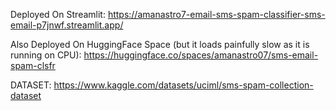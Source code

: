 Deployed On Streamlit:
https://amanastro7-email-sms-spam-classifier-sms-email-p7jnwf.streamlit.app/ 

Also Deployed On HuggingFace Space (but it loads painfully slow as it is running on CPU):
https://huggingface.co/spaces/amanastro07/sms-email-spam-clsfr
    

DATASET:
https://www.kaggle.com/datasets/uciml/sms-spam-collection-dataset
